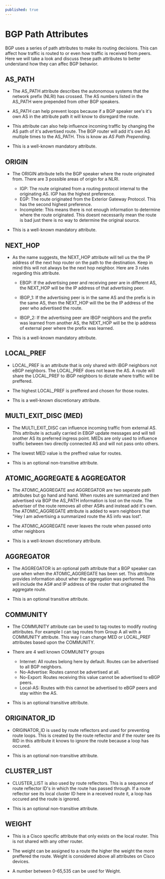 ```yaml
---
published: true
---
```

# **BGP Path Attributes**

BGP uses a series of path attributes to make its routing decisions. This can affect how traffic is routed to or even how traffic is received from peers. Here we will take a look and discuss these path attributes to better understand how they can affec BGP behavior.

## AS_PATH

- The AS_PATH attribute describes the autonomous systems that the network prefix (NLRI) has crossed. The AS numbers listed in the AS_PATH were prepended from other BGP speakers.

- AS_PATH can help prevent loops because if a BGP speaker see's it's own AS in the attribute path it will know to disregard the route.

- This attribute can also help influence incoming traffic by changing the AS path of it's advertised route. The BGP router will add it's own AS multiple times to the AS_PATH. This is know as _AS Path Prepending_.

- This is a well-known mandatory attribute.


## ORIGIN

- The ORIGIN attribute tells the BGP speaker where the route originated from. There are 3 possible areas of origin for a NLRI.
	- IGP: The route originated from a routing protocol internal to the originating AS. IGP has the highest preference.
	- EGP: The route originated from the Exterior Gateway Protocol. This has the second highest preference.
	- Incomplete: This means there is not enough information to determine where the route originated. This doesnt necessarily mean the route is bad just there is no way to determine the original source.

- This is a well-known mandatory attribute.

## NEXT_HOP

- As the name suggests, the NEXT_HOP attribute will tell us the the IP address of the next hop router on the path to the destination. Keep in mind this will not always be the next hop neighbor. Here are 3 rules regarding this attribute.
	- EBGP: If the advertising peer and receiving peer are in different AS, the NEXT_HOP will be the IP address of that advertising peer.
	
	- IBGP_1: If the advertising peer is in the same AS and the prefix is in the same AS, then the NEXT_HOP will the be the IP address of the peer who advertised the route.
	
	- IBGP_2: If the advertising peer are IBGP neighbors and the prefix was learned from another AS, the NEXT_HOP will be the ip address of external peer where the prefix was learned.

- This is a well-known mandatory attribute.

## LOCAL_PREF

- LOCAL_PREF is an attribute that is only shared with iBGP neighbors not eBGP neighbors. The LOCAL_PREF does not leave the AS. A route will share the LOCAL_PREF to iBGP neighbors to dictate where traffic will be preffered. 

- The highest LOCAL_PREF is preffered and chosen for those routes.

- Ths is a well-known discretionary attribute.

## MULTI_EXIT_DISC (MED)

- The MULTI_EXIT_DISC can influence incoming traffic from external AS. This attribute is actually carried in EBGP update messages and will tell another AS its preferred ingress point. MEDs are only used to influence traffic between two directly connected AS and will not pass onto others.

- The lowest MED value is the preffred value for routes.

- This is an optional non-transitive attribute.

## ATOMIC_AGGREGATE & AGGREGATOR

- The ATOMIC_AGGREGATE and AGGREGATOR are two seperate path attributes but go hand and hand. When routes are summarized and then advertised via BGP the AS_PATH information is lost on the route. The adveriser of the route removes all other AS#s and instead add it's own. The ATOMIC_AGGREGATE attribute is added to warn neighbors that "Hey I am advertising a summarized route the AS info was lost". 

- The ATOMIC_AGGREGATE never leaves the route when passed onto other neighbors

- This is a well-known discretionary attribute.

## AGGREGATOR

- The AGGREGATOR is an optional path attribute that a BGP speaker can use when when the ATOMIC_AGGREGATE has been set. This attribute provides information about wher the aggregation was performed. This will include the AS# and IP address of the router that originated the aggregate route.

- This is an optional transitive attribute.

## COMMUNITY

- The COMMUNITY attribute can be used to tag routes to modify routing attiributes. For example I can tag routes from Group A all with a COMMUNITY attribute. This way I can change MED or LOCAL_PREF attributes based upon the COMMUNITY.

- There are 4 well known COMMUNITY groups
	- Internet: All routes belong here by default. Routes can be advertised to all BGP neighbors.
	- No-Advertise: Routes cannot be advertised at all.
	- No-Export: Routes receiving this value cannot be advertised to eBGP peers.
	- Local-AS: Routes with this cannot be advertised to eBGP peers and stay within the AS.

- This is an optional transitive attribute.

## ORIGINATOR_ID

- ORIGINATOR_ID is used by route reflectors and used for preventing route loops. This is created by the route reflector and if the router see its RID in this attribute it knows to ignore the route because a loop has occured.

- This is an optional non-transitive attribute.

## CLUSTER_LIST

- CLUSTER_LIST is also used by route reflectors. This is a sequence of route reflector ID's in which the route has passed through. If a route reflector see its local cluster ID here in a received route it, a loop has occured and the route is ignored.

- This is an optional non-transitive attribute.

## WEIGHT

- This is a Cisco specific attribute that only exists on the local router. This is not shared with any other router.

- The weight can be assigned to a route the higher the weight the more preffered the route. Weight is considered above all attributes on Cisco devices.

- A number between 0-65,535 can be used for Weight.
